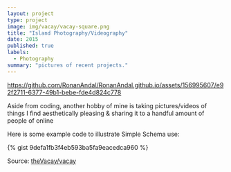```yaml
---
layout: project
type: project
image: img/vacay/vacay-square.png
title: "Island Photography/Videography"
date: 2015
published: true
labels:
  - Photography
summary: "pictures of recent projects."
---
```



https://github.com/RonanAndal/RonanAndal.github.io/assets/156995607/e92f2711-6377-49b1-bebe-fde4d824c778




Aside from coding, another hobby of mine is taking pictures/videos of things I find aesthetically pleasing & sharing it to a handful amount of people of online

Here is some example code to illustrate Simple Schema use:

{% gist 9defa1fb3f4eb593ba5fa9eacedca960 %}
 
Source: <a href="https://github.com/theVacay/vacay">theVacay/vacay</a>
